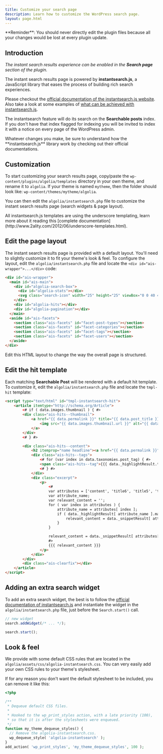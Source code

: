 ```yaml
---
title: Customize your search page
description: Learn how to customize the WordPress search page.
layout: page.html
---
```


<div class="alert alert-warning">**Reminder**: You should never directly edit the plugin files because all your changes would be lost at every plugin update.</div>

## Introduction

*The instant search results experience can be enabled in the **Search page** section of the plugin.*

The instant search results page is powered by **instantsearch.js**, a JavaScript library that eases the process of building rich search experiences.

Please checkout the [official documentation of the instantsearch.js website](https://community.algolia.com/instantsearch.js/). Also take a look at some examples of [what can be achieved with instantsearch.js](https://community.algolia.com/instantsearch.js/examples/).

The instantsearch feature will do its search on the **Searchable posts** index. If you don't have that index flagged for indexing you will be invited to index it with a notice on every page of the WordPress admin.

<div class="alert alert-info">Whatever changes you make, be sure to understand how the **instantsearch.js** library work by checking out their official documentations.</div>

## Customization

To start customizing your search results page, copy/paste the `wp-content/plugins/algolia/templates` directory in your own theme, and rename it to `algolia`. If your theme is named `mytheme`, then the folder should look like: `wp-content/themes/mytheme/algolia`.

You can then edit the `algolia/instantsearch.php` file to customize the instant search results page (search widgets & page layout).

<div class="alert alert-info">All instantsearch.js templates are using the underscore templating, learn more about it reading this [complete documentation](http://www.2ality.com/2012/06/underscore-templates.html).</div>

## Edit the page layout

The instant search results page is provided with a default layout. You'll need to slightly customize it to fit your theme's look & feel. To configure the layout, edit the `algolia/instantsearch.php` file and locate the `<div id="ais-wrapper">...</div>` code:

```html
<div id="ais-wrapper">
  <main id="ais-main">
    <div id="algolia-search-box">
      <div id="algolia-stats"></div>
      <svg class="search-icon" width="25" height="25" viewBox="0 0 40 40" xmlns="http://www.w3.org/2000/svg"><path d="M24.828 31.657a16.76 16.76 0 0 1-7.992 2.015C7.538 33.672 0 26.134 0 16.836 0 7.538 7.538 0 16.836 0c9.298 0 16.836 7.538 16.836 16.836 0 3.22-.905 6.23-2.475 8.79.288.18.56.395.81.645l5.985 5.986A4.54 4.54 0 0 1 38 38.673a4.535 4.535 0 0 1-6.417-.007l-5.986-5.986a4.545 4.545 0 0 1-.77-1.023zm-7.992-4.046c5.95 0 10.775-4.823 10.775-10.774 0-5.95-4.823-10.775-10.774-10.775-5.95 0-10.775 4.825-10.775 10.776 0 5.95 4.825 10.775 10.776 10.775z" fill-rule="evenodd"></path></svg>
    </div>
    <div id="algolia-hits"></div>
    <div id="algolia-pagination"></div>
  </main>
  <aside id="ais-facets">
    <section class="ais-facets" id="facet-post-types"></section>
    <section class="ais-facets" id="facet-categories"></section>
    <section class="ais-facets" id="facet-tags"></section>
    <section class="ais-facets" id="facet-users"></section>
  </aside>
</div>
```

Edit this HTML layout to change the way the overall page is structured.

## Edit the hit template

Each matching **Searchable Post** will be rendered with a default hit template. To customize it, edit the `algolia/instantsearch.php` file and locate the `tmpl-hit` template:

```html
<script type="text/html" id="tmpl-instantsearch-hit">
	<article itemtype="http://schema.org/Article">
	    <# if ( data.images.thumbnail ) { #>
	    <div class="ais-hits--thumbnail">
	        <a href="{{ data.permalink }}" title="{{ data.post_title }}">
	            <img src="{{ data.images.thumbnail.url }}" alt="{{ data.post_title }}" title="{{ data.post_title }}" itemprop="image" />
	        </a>
	    </div>
	    <# } #>

	    <div class="ais-hits--content">
	        <h2 itemprop="name headline"><a href="{{ data.permalink }}" title="{{ data.post_title }}" itemprop="url">{{{ data._highlightResult.post_title.value }}}</a></h2>
	        <div class="ais-hits--tags">
	            <# for (var index in data.taxonomies.post_tag) { #>
	            <span class="ais-hits--tag">{{{ data._highlightResult.taxonomies.post_tag[index].value }}}</span>
	            <# } #>
	        </div>
	        <div class="excerpt">
	            <p>
	                <#
	                var attributes = ['content', 'title6', 'title5', 'title4', 'title3', 'title2', 'title1'];
	                var attribute_name;
	                var relevant_content = '';
	                for ( var index in attributes ) {
	                    attribute_name = attributes[ index ];
	                    if ( data._highlightResult[ attribute_name ].matchedWords.length > 0 ) {
	                        relevant_content = data._snippetResult[ attribute_name ].value;
	                    }
	                }

	                relevant_content = data._snippetResult[ attributes[ 0 ] ].value;
	                #>
	                {{{ relevant_content }}}
	            </p>
	        </div>
	    </div>
	    <div class="ais-clearfix"></div>
	</article>
</script>
```

## Adding an extra search widget

To add an extra search widget, the best is to follow the [official documentation of instantsearch.js](https://community.algolia.com/instantsearch.js/) and instantiate the widget in the `algolia/instantsearch.php` file, just before the `Search.start()` call.

```js
// new widget
search.addWidget(/* ... */);

search.start();
```


## Look & feel

We provide with some default CSS rules that are located in the `algolia/assets/css/algolia-instantsearch.css`. You can very easily add your own CSS rules to your theme's stylesheet.

If for any reason you don't want the default stylesheet to be included, you can remove it like this:

```php
<?php

/**
 * Dequeue default CSS files.
 *
 * Hooked to the wp_print_styles action, with a late priority (100),
 * so that it is after the stylesheets were enqueued.
 */
function my_theme_dequeue_styles() {
  // Remove the algolia-instantsearch.css.
  wp_dequeue_style( 'algolia-instantsearch' );
}
add_action( 'wp_print_styles', 'my_theme_dequeue_styles', 100 );
```

